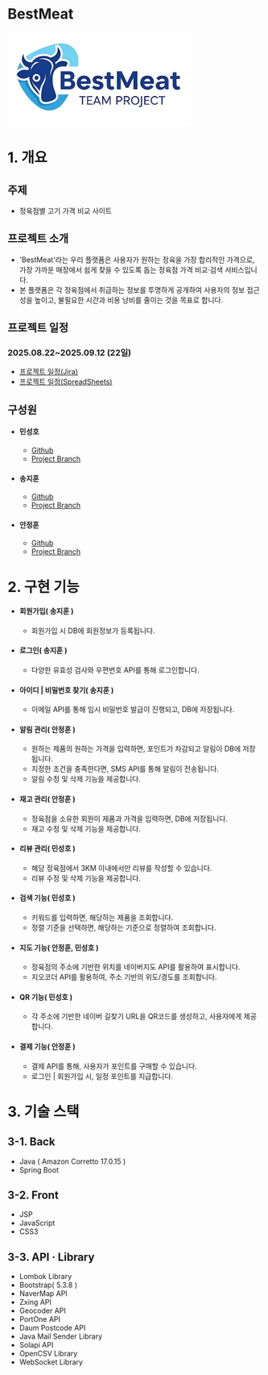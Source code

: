 # BestMeat
![로고](https://github.com/jihoons1/2025_PJ3_4team_project/blob/master/src/main/resources/static/img/logo.png)

# 1. 개요 
## 주제
- 정육점별 고기 가격 비교 사이트

## 프로젝트 소개
- 'BestMeat'라는 우리 플랫폼은 사용자가 원하는 정육을 가장 합리적인 가격으로, 가장 가까운 매장에서 쉽게 찾을 수 있도록 돕는 정육점 가격 비교·검색 서비스입니다.
- 본 플랫폼은 각 정육점에서 취급하는 정보를 투명하게 공개하여 사용자의 정보 접근성을 높이고, 불필요한 시간과 비용 낭비를 줄이는 것을 목표로 합니다.

## 프로젝트 일정
### 2025.08.22~2025.09.12 (22일)
- [ 프로젝트 일정(Jira) ](https://jeonghoonahn0510.atlassian.net/jira/software/projects/BESTMEAT/boards/3/timeline?timeline=WEEKS)
- [ 프로젝트 일정(SpreadSheets) ](https://docs.google.com/spreadsheets/d/1DkasuA2cf582ZsWsjgIm8LCOt13cGOy6s99kYl3EMps/edit?gid=926708291#gid=926708291)

## 구성원
- #### 민성호
  - [Github](https://github.com/msh-94)
  - [Project Branch](https://github.com/jihoons1/2025_PJ3_4team_project/tree/min)
- #### 송지훈
  - [Github](https://github.com/jihoons1)
  - [Project Branch](https://github.com/jihoons1/2025_PJ3_4team_project/tree/%EC%A7%80%ED%9B%88)
- #### 안정훈
  - [Github](https://github.com/JeonghoonAHN0510)
  - [Project Branch](https://github.com/jihoons1/2025_PJ3_4team_project/tree/AHNJH)

# 2. 구현 기능
- #### 회원가입( 송지훈 )
  - 회원가입 시 DB에 회원정보가 등록됩니다.
- #### 로그인( 송지훈 )
  - 다양한 유효성 검사와 우편번호 API를 통해 로그인합니다.
- #### 아이디 | 비밀번호 찾기( 송지훈 )
  - 이메일 API를 통해 임시 비밀번호 발급이 진행되고, DB에 저장됩니다.
- #### 알림 관리( 안정훈 )
  - 원하는 제품의 원하는 가격을 입력하면, 포인트가 차감되고 알림이 DB에 저장됩니다.
  - 지정한 조건을 충족한다면, SMS API를 통해 알림이 전송됩니다.
  - 알림 수정 및 삭제 기능을 제공합니다.
- #### 재고 관리( 안정훈 )
  - 정육점을 소유한 회원이 제품과 가격을 입력하면, DB에 저장됩니다.
  - 재고 수정 및 삭제 기능을 제공합니다.
- #### 리뷰 관리( 민성호 )
  - 해당 정육점에서 3KM 이내에서만 리뷰를 작성할 수 있습니다.
  - 리뷰 수정 및 삭제 기능을 제공합니다.
- #### 검색 기능( 민성호 )
  - 키워드를 입력하면, 해당하는 제품을 조회합니다.
  - 정렬 기준을 선택하면, 해당하는 기준으로 정렬하여 조회합니다.
- #### 지도 기능( 안정훈, 민성호 )
  - 정육점의 주소에 기반한 위치를 네이버지도 API를 활용하여 표시합니다.
  - 지오코더 API를 활용하여, 주소 기반의 위도/경도를 조회합니다.
- #### QR 기능( 민성호 )
  - 각 주소에 기반한 네이버 길찾기 URL을 QR코드를 생성하고, 사용자에게 제공합니다.
- #### 결제 기능( 안정훈 )
  - 결제 API를 통해, 사용자가 포인트를 구매할 수 있습니다.
  - 로그인 | 회원가입 시, 일정 포인트를 지급합니다.
 
# 3. 기술 스택
## 3-1. Back
- Java ( Amazon Corretto 17.0.15 )
- Spring Boot

## 3-2. Front
- JSP
- JavaScript
- CSS3

## 3-3. API · Library
- Lombok Library
- Bootstrap( 5.3.8 )
- NaverMap API
- Zxing API
- Geocoder API
- PortOne API
- Daum Postcode API
- Java Mail Sender Library
- Solapi API
- OpenCSV Library
- WebSocket Library
